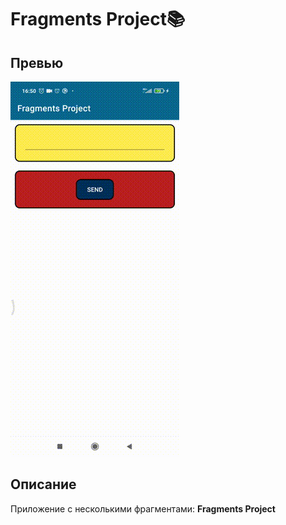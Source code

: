 # Fragments Project:books:
## Превью
<p align="left">
<img src="data/frst.gif" />
</p>

## Описание
Приложение с несколькими фрагментами: **Fragments Project** 
